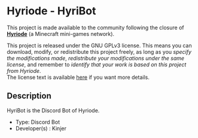 # Hyriode - HyriBot

This project is made available to the community following the closure of [**Hyriode**](https://hyriode.fr) (a Minecraft mini-games network).<br>

This project is released under the GNU GPLv3 license. This means you can download, modify, or redistribute this project freely, as long as you *specify the modifications made*, *redistribute your modifications under the same license*, and remember to *identify that your work is based on this project from Hyriode*.<br>
The license text is available [here](LICENCE.md) if you want more details.

## Description

HyriBot is the Discord Bot of Hyriode.

- Type: Discord Bot
- Developer(s) : Kinjer
